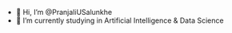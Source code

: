 - 👋 Hi, I’m @PranjaliUSalunkhe
- 🌱 I’m currently studying in Artificial Intelligence & Data Science

<!---
PranjaliUSalunkhe/PranjaliUSalunkhe is a ✨ special ✨ repository because its `README.md` (this file) appears on your GitHub profile.
You can click the Preview link to take a look at your changes.
--->
